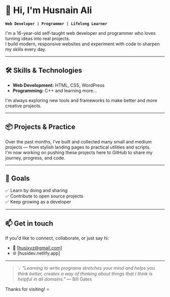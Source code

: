 # 👋 Hi, I'm Husnain Ali

**`Web Developer | Programmer | Lifelong Learner`**

I'm a 16-year-old self-taught web developer and programmer who loves turning ideas into real projects.  
I build modern, responsive websites and experiment with code to sharpen my skills every day.

---

## 🛠️ Skills & Technologies

- **Web Development:** HTML, CSS, WordPress
- **Programming:** C++ and learning more...

I'm always exploring new tools and frameworks to make better and more creative projects.

---

## 📦 Projects & Practice

Over the past months, I’ve built and collected many small and medium projects — from stylish landing pages to practical utilities and scripts.  
I'm now working on pushing these projects here to GitHub to share my journey, progress, and code.

---

## 🚀 Goals

✅ Learn by doing and sharing  
✅ Contribute to open source projects  
✅ Keep growing as a developer

---

## 📫 Get in touch

If you'd like to connect, collaborate, or just say hi:

- 💌 [husixyz@gmail.com]
- 🌐 [husidev.netlify.app]

---

> 💡 *"Learning to write programs stretches your mind and helps you think better, creates a way of thinking about things that I think is helpful in all domains."* — Bill Gates

Thanks for visiting! ⭐

